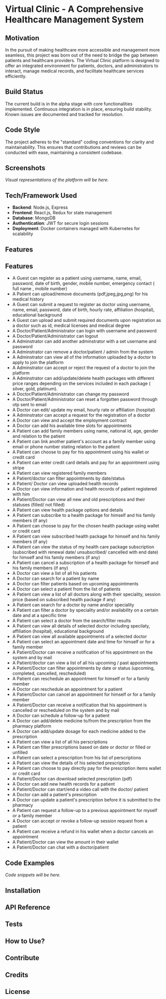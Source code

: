 # Virtual Clinic - A Comprehensive Healthcare Management System

## Motivation

In the pursuit of making healthcare more accessible and management more seamless, this project was born out of the need to bridge the gap between patients and healthcare providers. The Virtual Clinic platform is designed to offer an integrated environment for patients, doctors, and administrators to interact, manage medical records, and facilitate healthcare services efficiently.

## Build Status

The current build is in the alpha stage with core functionalities implemented. Continuous integration is in place, ensuring build stability. Known issues are documented and tracked for resolution.

## Code Style

The project adheres to the "standard" coding conventions for clarity and maintainability. This ensures that contributions and reviews can be conducted with ease, maintaining a consistent codebase.

## Screenshots

*Visual representations of the platform will be here.*

## Tech/Framework Used

- **Backend**: Node.js, Express
- **Frontend**: React.js, Redux for state management
- **Database**: MongoDB
- **Authentication**: JWT for secure login sessions
- **Deployment**: Docker containers managed with Kubernetes for scalability

## Features

## Features

- A Guest can register as a patient using username, name, email, password, date of birth, gender, mobile number, emergency contact ( full name , mobile number)
- A Patient can upload/remove documents (pdf,jpeg,jpg,png) for his medical history
- A Guest can submit a request to register as doctor using username, name, email, password, date of birth, hourly rate, affiliation (hospital), educational background
- A Guest can upload and submit required documents upon registration as a doctor such as id, medical licenses and medical degree 
- A Doctor/Patient/Administrator can login with username and password
- A Doctor/Patient/Administrator can logout
- A Adminstrator can add another adminstrator with a set username and password
- A Adminstrator can remove a doctor/patient / admin from the system
- A Adminstrator can view all of the information uploaded by a doctor to apply to join the platform
- A Adminstrator can accept or reject the request of a doctor to join the platform
- A Adminstrator can add/update/delete health packages with different price ranges depending on the services included in each package ( silver, gold, platinum).
- A Doctor/Patient/Administrator can change my password
- A Doctor/Patient/Administrator can  reset a forgotten password through otp sent to email
- A Doctor can edit/ update my email, hourly rate or affiliation (hospital)
- A Adminstrator can accept a request for the registration of a doctor
- A Doctor can view and accept the employment contract
- A Doctor can add his available time slots for appointments
- A Patient can add family members using name, national id, age, gender and relation to the patient 
- A Patient can link another patient's account as a family member using email or phone number stating relation to the patient
- A Patient can choose to pay for his appointment using his wallet or credit card
- A Patient can enter credit card details and pay for an appointment using stripe
- A Patient can view registered family members
- A Patient/doctor can filter appointments by date/status
- A Patient/ Doctor can view uploaded health records 
- A Doctor can view information and health records of patient registered with him
- A Patient/Doctor can view all new and old prescriptions and their statuses (filled/ not filled)
- A Patient can view health package options and details
- A Patient can subscribe to a health package for himself and his family members (if any)
- A Patient can choose to pay for the chosen health package using wallet or credit card 
- A Patient can view subscribed health package  for himself and his family members (if any)
- A Patient can view the status of my health care package subscription (subscribed with renewal date/ unsubscribed/ cancelled with end date)  for himself and his family members (if any)
- A Patient can cancel a subscription of a health package  for himself and his family members (if any)
- A Doctor can view a list of all his patients
- A Doctor can search for a patient by name
- A Doctor can filter patients based on upcoming appointments
- A Doctor can select a patient from the list of patients
- A Patient can view a list of all doctors along with their speciality, session price (based on subscribed health package if any)
- A Patient can search for a doctor by name and/or speciality 
- A Patient can filter  a doctor by speciality and/or availability on a certain date and at a specific time
- A Patient can select a doctor from the search/filter results 
- A Patient can view all details of selected doctor including specilaty, affiliation (hospital), educational background 
- A Patient can view all available appointments of a selected doctor
- A Patient can select an appointment date and time for himself or for a family member
- A Patient/Doctor can receive a notification of his appointment on the system and by mail 
- A Patient/doctor can view a list of all his upcoming / past appointments
- A Patient/Doctor can filter appointments by date or status (upcoming, completed, cancelled, rescheduled)
- A Patient can reschedule an appointment for himself or for a family member
- A Doctor can reschedule an appointment for a patient
- A Patient/Doctor can cancel an appointment for himself or for a family member
- A Patient/Doctor can receive a notification that his appointment is cancelled or rescheduled on the system and by mail 
- A Doctor can schedule a follow-up for a patient
- A Doctor can add/delete medicine to/from the prescription from the pharmacy platform
- A Doctor can add/update dosage for each medicine added to the prescription
- A Patient can view a list of all his perscriptions
- A Patient can filter prescriptions based on date or doctor or filled or unfilled
- A Patient can select a prescription from his list of perscriptions
- A Patient can view the details of his selected prescription
- A Patient can choose to pay directly pay for the prescription items wallet or credit card
- A Patient/Doctor can download selected prescription (pdf) 
- A Doctor can add new health records for a patient
- A Patient/Doctor can start/end a video call with the doctor/ patient
- A Doctor can add a patient's prescription
- A Doctor can update a patient's prescription before it is submitted to the pharmacy
- A Patient can request a follow-up to a previous appointment for myself or a family member
- A Doctor can accept or revoke a follow-up session request from a patient
- A Patient can receive a refund in his wallet when a doctor cancels an appointment
- A Patient/Doctor can view the amount in their wallet
- A Patient/Doctor can chat with a doctor/patient


## Code Examples

*Code snippets will be  here.*

## Installation



## API Reference



## Tests



## How to Use?



## Contribute



## Credits



## License


